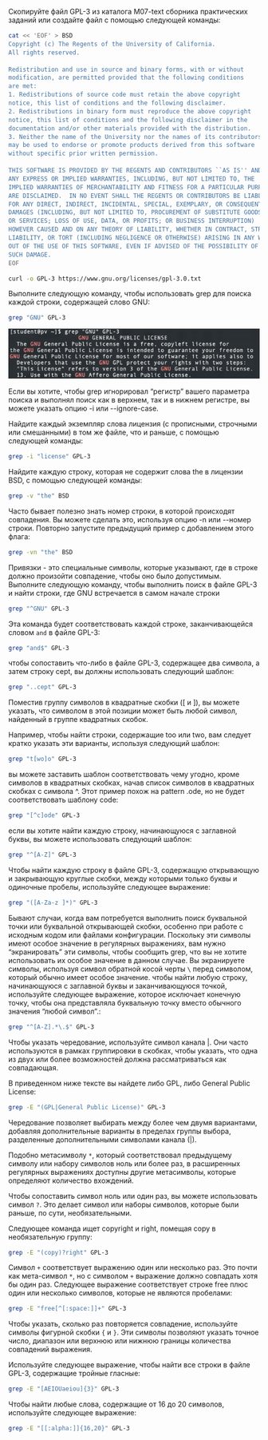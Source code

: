 Скопируйте файл GPL-3 из каталога M07-text сборника практических заданий или создайте файл с помощью следующей команды:
```bash
cat << 'EOF' > BSD
Copyright (c) The Regents of the University of California.
All rights reserved.

Redistribution and use in source and binary forms, with or without
modification, are permitted provided that the following conditions
are met:
1. Redistributions of source code must retain the above copyright
notice, this list of conditions and the following disclaimer.
2. Redistributions in binary form must reproduce the above copyright
notice, this list of conditions and the following disclaimer in the
documentation and/or other materials provided with the distribution.
3. Neither the name of the University nor the names of its contributors
may be used to endorse or promote products derived from this software
without specific prior written permission.

THIS SOFTWARE IS PROVIDED BY THE REGENTS AND CONTRIBUTORS ``AS IS'' AND
ANY EXPRESS OR IMPLIED WARRANTIES, INCLUDING, BUT NOT LIMITED TO, THE
IMPLIED WARRANTIES OF MERCHANTABILITY AND FITNESS FOR A PARTICULAR PURPOSE
ARE DISCLAIMED.  IN NO EVENT SHALL THE REGENTS OR CONTRIBUTORS BE LIABLE
FOR ANY DIRECT, INDIRECT, INCIDENTAL, SPECIAL, EXEMPLARY, OR CONSEQUENTIAL
DAMAGES (INCLUDING, BUT NOT LIMITED TO, PROCUREMENT OF SUBSTITUTE GOODS
OR SERVICES; LOSS OF USE, DATA, OR PROFITS; OR BUSINESS INTERRUPTION)
HOWEVER CAUSED AND ON ANY THEORY OF LIABILITY, WHETHER IN CONTRACT, STRICT
LIABILITY, OR TORT (INCLUDING NEGLIGENCE OR OTHERWISE) ARISING IN ANY WAY
OUT OF THE USE OF THIS SOFTWARE, EVEN IF ADVISED OF THE POSSIBILITY OF
SUCH DAMAGE.
EOF
```

```bash
curl -o GPL-3 https://www.gnu.org/licenses/gpl-3.0.txt
```

Выполните следующую команду, чтобы использовать grep для поиска каждой строки, содержащей слово GNU:
```bash
grep "GNU" GPL-3
```
![ALt](img/l07im01.png)

Если вы хотите, чтобы grep игнорировал “регистр” вашего параметра поиска и выполнял поиск как в верхнем, так и в нижнем регистре, вы можете указать опцию -i или --ignore-case.

Найдите каждый экземпляр слова лицензия (с прописными, строчными или смешанными) в том же файле, что и раньше, с помощью следующей команды:
```bash
grep -i "license" GPL-3
```

Найдите каждую строку, которая не содержит слова the в лицензии BSD, с помощью следующей команды:
```bash
grep -v "the" BSD
```

Часто бывает полезно знать номер строки, в которой происходят совпадения. Вы можете сделать это, используя опцию -n или --номер строки. Повторно запустите предыдущий пример с добавлением этого флага:
```bash
grep -vn "the" BSD
```

Привязки - это специальные символы, которые указывают, где в строке должно произойти совпадение, чтобы оно было допустимым. Выполните следующую команду, чтобы выполнить поиск в файле GPL-3 и найти строки, где GNU встречается в самом начале строки
```bash
grep "^GNU" GPL-3
```
Эта команда будет соответствовать каждой строке, заканчивающейся словом `and` в файле GPL-3:
```bash
grep "and$" GPL-3
```

чтобы сопоставить что-либо в файле GPL-3, содержащее два символа, а затем строку cept, вы должны использовать следующий шаблон:
```bash
grep "..cept" GPL-3
```

Поместив группу символов в квадратные скобки (\[ и \]), вы можете указать, что символом в этой позиции может быть любой символ, найденный в группе квадратных скобок.

Например, чтобы найти строки, содержащие too  или two, вам следует кратко указать эти варианты, используя следующий шаблон:
```bash
grep "t[wo]o" GPL-3
```
вы можете заставить шаблон соответствовать чему угодно, кроме символов в квадратных скобках, начав список символов в квадратных скобках с символа ^. Этот пример похож на pattern .ode, но не будет соответствовать шаблону code:
```bash
grep "[^c]ode" GPL-3
```
если вы хотите найти каждую строку, начинающуюся с заглавной буквы, вы можете использовать следующий шаблон:
```bash
grep "^[A-Z]" GPL-3
```
Чтобы найти каждую строку в файле GPL-3, содержащую открывающую и закрывающую круглые скобки, между которыми только буквы и одиночные пробелы, используйте следующее выражение:

```bash
grep "([A-Za-z ]*)" GPL-3
```

Бывают случаи, когда вам потребуется выполнить поиск буквальной точки или буквальной открывающей скобки, особенно при работе с исходным кодом или файлами конфигурации. Поскольку эти символы имеют особое значение в регулярных выражениях, вам нужно “экранировать” эти символы, чтобы сообщить grep, что вы не хотите использовать их особое значение в данном случае.
Вы экранируете символы, используя символ обратной косой черты `\` перед символом, который обычно имеет особое значение.
чтобы найти любую строку, начинающуюся с заглавной буквы и заканчивающуюся точкой, используйте следующее выражение, которое исключает конечную точку, чтобы она представляла буквальную точку вместо обычного значения “любой символ”.:
```bash
grep "^[A-Z].*\.$" GPL-3
```
Чтобы указать чередование, используйте символ канала |. Они часто используются в рамках группировки в скобках, чтобы указать, что одна из двух или более возможностей должна рассматриваться как совпадающая.

В приведенном ниже тексте вы найдете либо GPL, либо General Public License:
```bash
grep -E "(GPL|General Public License)" GPL-3
```
Чередование позволяет выбирать между более чем двумя вариантами, добавляя дополнительные варианты в пределах группы выбора, разделенные дополнительными символами канала (|).


Подобно метасимволу `*`, который соответствовал предыдущему символу или набору символов ноль или более раз, в расширенных регулярных выражениях доступны другие метасимволы, которые определяют количество вхождений.

Чтобы сопоставить символ ноль или один раз, вы можете использовать символ `?`. Это делает символ или наборы символов, которые были раньше, по сути, необязательными.

Следующее команда ищет copyright и right, помещая copy в необязательную группу:
```bash
grep -E "(copy)?right" GPL-3
```
Символ `+` соответствует выражению один или несколько раз. Это почти как мета-символ `*`, но с символом `+` выражение должно совпадать хотя бы один раз. Следующее выражение соответствует строке free плюс один или несколько символов, которые не являются пробелами:
```bash
grep -E "free[^[:space:]]+" GPL-3
```
Чтобы указать, сколько раз повторяется совпадение, используйте символы фигурной скобки `{` и `}`. Эти символы позволяют указать точное число, диапазон или верхнюю или нижнюю границы количества совпадений выражения.

Используйте следующее выражение, чтобы найти все строки в файле GPL-3, содержащие тройные гласные:
```bash
grep -E "[AEIOUaeiou]{3}" GPL-3
```
Чтобы найти любые слова, содержащие от 16 до 20 символов, используйте следующее выражение:
```bash
grep -E "[[:alpha:]]{16,20}" GPL-3
```